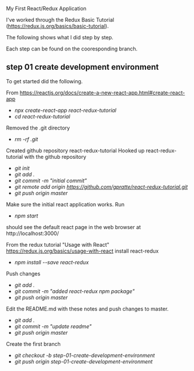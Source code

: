 My First React/Redux Application

I've worked through the Redux Basic Tutorial (https://redux.js.org/basics/basic-tutorial).

The following shows what I did step by step.

Each step can be found on the cooresponding branch.

## step 01 create development environment
To get started did the following.

From https://reactjs.org/docs/create-a-new-react-app.html#create-react-app

* _npx create-react-app react-redux-tutorial_
* _cd react-redux-tutorial_

Removed the .git directory
* _rm -rf .git_

Created github repository react-redux-tutorial
Hooked up react-redux-tutorial with the github repository

* _git init_
* _git add ._
* _git commit -m "initial commit"_
* _git remote add origin https://github.com/gpratte/react-redux-tutorial.git_
* _git push origin master_

Make sure the initial react application works. Run
* _npm start_

should see the default react page in the web browser at http://localhost:3000/

From the redux tutorial "Usage with React" https://redux.js.org/basics/usage-with-react install react-redux
* _npm install --save react-redux_

Push changes
* _git add ._
* _git commit -m "added react-redux npm package"_
* _git push origin master_


Edit the README.md with these notes and push changes to master.
* _git add ._
* _git commit -m "update readme"_
* _git push origin master_

Create the first branch
* _git checkout -b step-01-create-development-environment_
* _git push origin step-01-create-development-environment_

